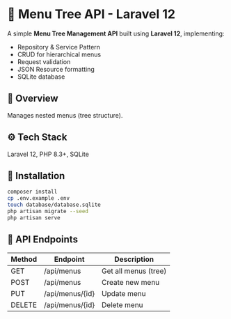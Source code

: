 # 🍱 Menu Tree API - Laravel 12

A simple **Menu Tree Management API** built using **Laravel 12**, implementing:
- Repository & Service Pattern
- CRUD for hierarchical menus
- Request validation
- JSON Resource formatting
- SQLite database

## 🧠 Overview
Manages nested menus (tree structure).

## ⚙️ Tech Stack
Laravel 12, PHP 8.3+, SQLite

## 🚀 Installation
```bash
composer install
cp .env.example .env
touch database/database.sqlite
php artisan migrate --seed
php artisan serve
```

## 🔗 API Endpoints
| Method | Endpoint | Description |
|---------|-----------|-------------|
| GET | /api/menus | Get all menus (tree) |
| POST | /api/menus | Create new menu |
| PUT | /api/menus/{id} | Update menu |
| DELETE | /api/menus/{id} | Delete menu |
